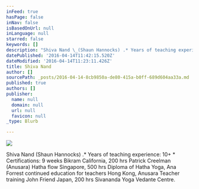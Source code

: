 ```yaml
---
inFeed: true
hasPage: false
inNav: false
isBasedOnUrl: null
inLanguage: null
starred: false
keywords: []
description: "Shiva Nand \_(Shaun Hannocks) .* Years of teaching experience: 10+ * Certifications: 9 weeks Bikram California, 200 hrs Patrick Creelman (Anusara) Hatha flow Singapore, 500 hrs Diploma of Hatha Yoga, Ana Forrest continued education for teachers Hong Kong, Anusara Teacher training John Friend Japan, 200 hrs Sivananda Yoga Vedante Centre."
datePublished: '2016-04-14T11:42:15.520Z'
dateModified: '2016-04-14T11:23:11.426Z'
title: Shiva Nand
author: []
sourcePath: _posts/2016-04-14-8cb9850a-de80-415a-b0ff-689d604aa33a.md
published: true
authors: []
publisher:
  name: null
  domain: null
  url: null
  favicon: null
_type: Blurb

---
```

![](https://the-grid-user-content.s3-us-west-2.amazonaws.com/c0738f0f-c5cc-4c57-954f-4bee24fed5f1.jpg)

Shiva Nand  (Shaun Hannocks) .\* Years of teaching experience: 10+ \* Certifications: 9 weeks Bikram California, 200 hrs Patrick Creelman (Anusara) Hatha flow Singapore, 500 hrs Diploma of Hatha Yoga, Ana Forrest continued education for teachers Hong Kong, Anusara Teacher training John Friend Japan, 200 hrs Sivananda Yoga Vedante Centre.